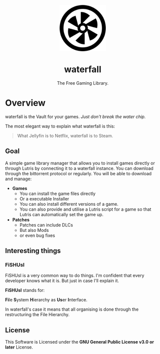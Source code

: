 <div align="center">
  <img src="res/branding/waterfall.svg" height="150px" width="auto" alt="waterfall Logo">
  <h1>waterfall</h1>
  <p align="center">The Free Gaming Library.</p>
</div>

# Overview

waterfall is the Vault for your games. _Just don't break the water chip._

The most elegant way to explain what waterfall is this:
> What Jellyfin is to Netflix, waterfall is to Steam.

## Goal
A simple game library manager that allows you to install games directly or through Lutris by connecting it to a waterfall instance.
You can download through the bittorrent protocol or regularly.
You will be able to download and manage:
+ **Games**
    + You can install the game files directly
    + Or a executable Installer
    + You can also install different versions of a game.
    + You can also provide and utilise a Lutris script for a game so that Lutris can automatically set the game up.
+ **Patches**
    + Patches can include DLCs
    + But also Mods
    + or even bug fixes
## Interesting things
### FiSHUsI
FiSHUsI is a very common way to do things. I'm confident that every developer knows what it is.
But just in case I'll explain it.

**FiSHUsI** stands for:

**Fi**le **S**ystem **H**ierarchy as **Us**er **I**nterface.

In waterfall's case it means that all organising is done through the restructuring the File Hierarchy.

## License
This Software is Licensed under the **GNU General Public License v3.0 or later** License.

